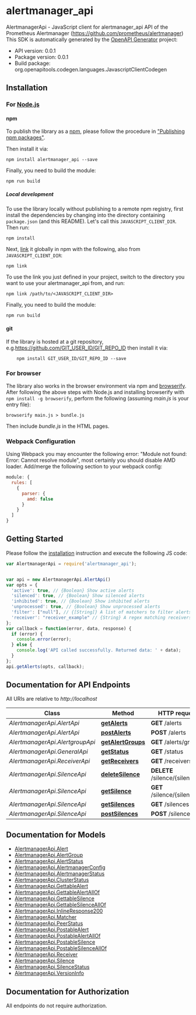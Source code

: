 # alertmanager_api

AlertmanagerApi - JavaScript client for alertmanager_api
API of the Prometheus Alertmanager (https://github.com/prometheus/alertmanager)
This SDK is automatically generated by the [OpenAPI Generator](https://openapi-generator.tech) project:

- API version: 0.0.1
- Package version: 0.0.1
- Build package: org.openapitools.codegen.languages.JavascriptClientCodegen

## Installation

### For [Node.js](https://nodejs.org/)

#### npm

To publish the library as a [npm](https://www.npmjs.com/), please follow the procedure in ["Publishing npm packages"](https://docs.npmjs.com/getting-started/publishing-npm-packages).

Then install it via:

```shell
npm install alertmanager_api --save
```

Finally, you need to build the module:

```shell
npm run build
```

##### Local development

To use the library locally without publishing to a remote npm registry, first install the dependencies by changing into the directory containing `package.json` (and this README). Let's call this `JAVASCRIPT_CLIENT_DIR`. Then run:

```shell
npm install
```

Next, [link](https://docs.npmjs.com/cli/link) it globally in npm with the following, also from `JAVASCRIPT_CLIENT_DIR`:

```shell
npm link
```

To use the link you just defined in your project, switch to the directory you want to use your alertmanager_api from, and run:

```shell
npm link /path/to/<JAVASCRIPT_CLIENT_DIR>
```

Finally, you need to build the module:

```shell
npm run build
```

#### git

If the library is hosted at a git repository, e.g.https://github.com/GIT_USER_ID/GIT_REPO_ID
then install it via:

```shell
    npm install GIT_USER_ID/GIT_REPO_ID --save
```

### For browser

The library also works in the browser environment via npm and [browserify](http://browserify.org/). After following
the above steps with Node.js and installing browserify with `npm install -g browserify`,
perform the following (assuming *main.js* is your entry file):

```shell
browserify main.js > bundle.js
```

Then include *bundle.js* in the HTML pages.

### Webpack Configuration

Using Webpack you may encounter the following error: "Module not found: Error:
Cannot resolve module", most certainly you should disable AMD loader. Add/merge
the following section to your webpack config:

```javascript
module: {
  rules: [
    {
      parser: {
        amd: false
      }
    }
  ]
}
```

## Getting Started

Please follow the [installation](#installation) instruction and execute the following JS code:

```javascript
var AlertmanagerApi = require('alertmanager_api');


var api = new AlertmanagerApi.AlertApi()
var opts = {
  'active': true, // {Boolean} Show active alerts
  'silenced': true, // {Boolean} Show silenced alerts
  'inhibited': true, // {Boolean} Show inhibited alerts
  'unprocessed': true, // {Boolean} Show unprocessed alerts
  'filter': ["null"], // {[String]} A list of matchers to filter alerts by
  'receiver': "receiver_example" // {String} A regex matching receivers to filter alerts by
};
var callback = function(error, data, response) {
  if (error) {
    console.error(error);
  } else {
    console.log('API called successfully. Returned data: ' + data);
  }
};
api.getAlerts(opts, callback);

```

## Documentation for API Endpoints

All URIs are relative to *http://localhost*

Class | Method | HTTP request | Description
------------ | ------------- | ------------- | -------------
*AlertmanagerApi.AlertApi* | [**getAlerts**](docs/AlertApi.md#getAlerts) | **GET** /alerts | 
*AlertmanagerApi.AlertApi* | [**postAlerts**](docs/AlertApi.md#postAlerts) | **POST** /alerts | 
*AlertmanagerApi.AlertgroupApi* | [**getAlertGroups**](docs/AlertgroupApi.md#getAlertGroups) | **GET** /alerts/groups | 
*AlertmanagerApi.GeneralApi* | [**getStatus**](docs/GeneralApi.md#getStatus) | **GET** /status | 
*AlertmanagerApi.ReceiverApi* | [**getReceivers**](docs/ReceiverApi.md#getReceivers) | **GET** /receivers | 
*AlertmanagerApi.SilenceApi* | [**deleteSilence**](docs/SilenceApi.md#deleteSilence) | **DELETE** /silence/{silenceID} | 
*AlertmanagerApi.SilenceApi* | [**getSilence**](docs/SilenceApi.md#getSilence) | **GET** /silence/{silenceID} | 
*AlertmanagerApi.SilenceApi* | [**getSilences**](docs/SilenceApi.md#getSilences) | **GET** /silences | 
*AlertmanagerApi.SilenceApi* | [**postSilences**](docs/SilenceApi.md#postSilences) | **POST** /silences | 


## Documentation for Models

 - [AlertmanagerApi.Alert](docs/Alert.md)
 - [AlertmanagerApi.AlertGroup](docs/AlertGroup.md)
 - [AlertmanagerApi.AlertStatus](docs/AlertStatus.md)
 - [AlertmanagerApi.AlertmanagerConfig](docs/AlertmanagerConfig.md)
 - [AlertmanagerApi.AlertmanagerStatus](docs/AlertmanagerStatus.md)
 - [AlertmanagerApi.ClusterStatus](docs/ClusterStatus.md)
 - [AlertmanagerApi.GettableAlert](docs/GettableAlert.md)
 - [AlertmanagerApi.GettableAlertAllOf](docs/GettableAlertAllOf.md)
 - [AlertmanagerApi.GettableSilence](docs/GettableSilence.md)
 - [AlertmanagerApi.GettableSilenceAllOf](docs/GettableSilenceAllOf.md)
 - [AlertmanagerApi.InlineResponse200](docs/InlineResponse200.md)
 - [AlertmanagerApi.Matcher](docs/Matcher.md)
 - [AlertmanagerApi.PeerStatus](docs/PeerStatus.md)
 - [AlertmanagerApi.PostableAlert](docs/PostableAlert.md)
 - [AlertmanagerApi.PostableAlertAllOf](docs/PostableAlertAllOf.md)
 - [AlertmanagerApi.PostableSilence](docs/PostableSilence.md)
 - [AlertmanagerApi.PostableSilenceAllOf](docs/PostableSilenceAllOf.md)
 - [AlertmanagerApi.Receiver](docs/Receiver.md)
 - [AlertmanagerApi.Silence](docs/Silence.md)
 - [AlertmanagerApi.SilenceStatus](docs/SilenceStatus.md)
 - [AlertmanagerApi.VersionInfo](docs/VersionInfo.md)


## Documentation for Authorization

All endpoints do not require authorization.
